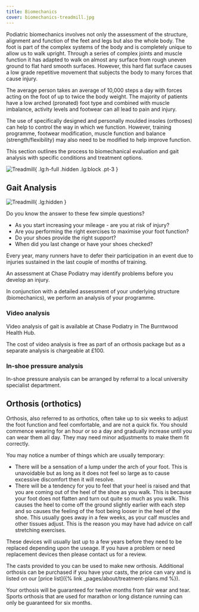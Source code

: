 ```yaml
---
title: Biomechanics
cover: biomechanics-treadmill.jpg
---
```


Podiatric biomechanics involves not only the assessment of the structure, alignment and function of the feet and legs
but also the whole body. The foot is part of the complex systems of the body and is completely unique to allow us to
walk upright.
Through a series of complex joints and muscle function it has adapted to walk on almost any surface from rough uneven
ground to flat hard smooth surfaces. However, this hard flat surface causes a low grade repetitive movement that
subjects the body to many forces that cause injury.

The average person takes an average of 10,000 steps a day with forces acting on the foot of up to twice the body weight.
The majority of patients have a low arched (pronated) foot type and combined with muscle imbalance, activity levels and
footwear can all lead to pain and injury.

The use of specifically designed and personally moulded insoles (orthoses) can help to control the way in which we
function. However, training programme, footwear modification, muscle function and balance (strength/flexibility) may
also need to be modified to help improve function.

This section outlines the process to biomechanical evaluation and gait analysis with specific conditions and treatment
options.

<div class="grid lg:grid-flow-col lg:gap-5">

![Treadmill](biomechanics-treadmill.jpg "Gait analysis on a treadmill"){
.lg:h-full .hidden .lg:block .pt-3
}

<div class="min-w-2/3">

## Gait Analysis

![Treadmill](biomechanics-treadmill.jpg "Gait analysis on a treadmill"){
.lg:hidden
}

Do you know the answer to these few simple questions?

* As you start increasing your mileage - are you at risk of injury?
* Are you performing the right exercises to maximise your foot function?
* Do your shoes provide the right support?
* When did you last change or have your shoes checked?

Every year, many runners have to defer their participation in an event due to injuries sustained in the last couple of
months of training.

An assessment at Chase Podiatry may identify problems before you develop an injury.

In conjunction with a detailed assessment of your underlying structure (biomechanics), we perform an analysis of your
programme.

### Video analysis

Video analysis of gait is available at Chase Podiatry in The Burntwood Health Hub.

The cost of video analysis is free as part of an orthosis package but as a separate analysis is chargeable at £100.

### In-shoe pressure analysis

In-shoe pressure analysis can be arranged by referral to a local university specialist department.

</div>
</div>

## Orthosis (orthotics)

Orthosis, also referred to as orthotics, often take up to six weeks to adjust the foot function and feel comfortable,
and are not a quick fix. You should commence wearing for an hour or so a day and gradually increase until you can wear
them all day. They may need minor adjustments to make them fit correctly.

You may notice a number of things which are usually temporary:

* There will be a sensation of a lump under the arch of your foot. This is unavoidable but as long as it does not feel
  so large as to cause excessive discomfort then it will resolve.
* There will be a tendency for you to feel that your heel is raised and that you are coming out of the heel of the shoe
  as you walk. This is because your foot does not flatten and turn out quite so much as you walk. This causes the heel
  to come off the ground slightly earlier with each step and so causes the feeling of the foot being looser in the heel
  of the shoe. This usually goes away in a few weeks, as your calf muscles and other tissues adjust. This is the reason
  you may have had advice on calf stretching exercises.

These devices will usually last up to a few years before they need to be replaced depending upon the useage. If you have
a problem or need replacement devices then please contact us for a review.

The casts provided to you can be used to make new orthosis. Additional orthosis can be purchased if you have your casts,
the price can vary and is listed on our [price list]({% link _pages/about/treatment-plans.md %}).

Your orthosis will be guaranteed for twelve months from fair wear and tear. Sports orthosis that are used for marathon
or long distance running can only be guaranteed for six months.
